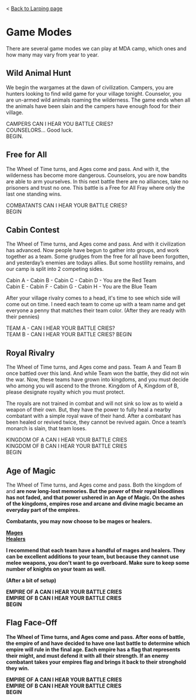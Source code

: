 < [Back to Larping page](README.md)

# Game Modes
There are several game modes we can play at MDA camp, which ones and how many may vary from year to year.

## Wild Animal Hunt
We begin the wargames at the dawn of civilization. Campers, you are hunters looking to find wild game for your village tonight. Counselor, you are un-armed wild animals roaming the wilderness. The game ends when all the animals have been slain and the campers have enough food for their village.

CAMPERS CAN I HEAR YOU BATTLE CRIES? <br>
COUNSELORS... Good luck. <br>
BEGIN.

## Free for All
The Wheel of Time turns, and Ages come and pass. And with it, the wilderness has become more dangerous. Counselors, you are now bandits are able to arm yourselves. In this next battle there are no alliances, take no prisoners and trust no one. This battle is a Free for All Fray where only the last one standing wins. 

COMBATANTS CAN I HEAR YOUR BATTLE CRIES? <br>
BEGIN

## Cabin Contest
The Wheel of Time turns, and Ages come and pass. And with it civilization has advanced. Now people have begun to gather into groups, and work together as a team. Some grudges from the free for all have been forgotten, and yesterday’s enemies are todays allies. But some hostility remains, and our camp is split into 2 competing sides. 

Cabin A - Cabin B - Cabin C - Cabin D - You are the Red Team <br>
Cabin E - Cabin F - Cabin G - Cabin H - You are the Blue Team

After your village rivalry comes to a head, it's time to see which side will come out on time. I need each team to come up with a team name and get everyone a penny that matches their team color. (After they are ready with their pennies)

TEAM A - CAN I HEAR YOUR BATTLE CRIES? <br>
TEAM B - CAN I HEAR YOUR BATTLE CRIES?
BEGIN

## Royal Rivalry
The Wheel of Time turns, and Ages come and pass. Team A and Team B once battled over this land. And while Team <winner> won the battle, they did not win the war. Now, these teams have grown into kingdoms, and you must decide who among you will ascend to the throne. Kingdom of A, Kingdom of B, please designate royalty which you must protect. 

The royals are not trained in combat and will not sink so low as to wield a weapon of their own. But, they have the power to fully heal a nearby combatant with a simple royal wave of their hand. After a combatant has been healed or revived twice, they cannot be revived again. Once a team’s monarch is slain, that team loses.

KINGDOM OF A CAN I HEAR YOUR BATTLE CRIES <br>
KINGDOM OF B CAN I HEAR YOUR BATTLE CRIES <br>
BEGIN

## Age of Magic
The Wheel of Time turns, and Ages come and pass. Both the kingdom of <A> and <B> are now long-lost memories. But the power of their royal bloodlines has not faded, and that power ushered in an Age of Magic. On the ashes of the kingdoms, empires rose and arcane and divine magic became an everyday part of the empires.

Combatants, you may now choose to be mages or healers. 

[Mages](README.md/#7-mages) <br>
[Healers](README.md/#8-healers)

I recommend that each team have a handful of mages and healers. They can be excellent additions to your team, but because they cannot use melee weapons, you don't want to go overboard. Make sure to keep some number of knights on your team as well.

(After a bit of setup)

EMPIRE OF A CAN I HEAR YOUR BATTLE CRIES <br>
EMPIRE OF B CAN I HEAR YOUR BATTLE CRIES <br>
BEGIN


## Flag Face-Off
The Wheel of Time turns, and Ages come and pass. After eons of battle, the empire of <A> and <B> have decided to have one last battle to determine which empire will rule in the final age. Each empire has a flag that represents their might, and must defend it with all their strength. If an enemy combatant takes your empires flag and brings it back to their stronghold they win.

EMPIRE OF A CAN I HEAR YOUR BATTLE CRIES <br>
EMPIRE OF B CAN I HEAR YOUR BATTLE CRIES <br>
BEGIN
